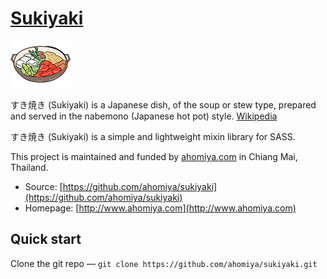 # [Sukiyaki](https://github.com/ahomiya/sukiyaki)

[![onigiri](https://raw.githubusercontent.com/ahomiya/sukiyaki/master/doc/img/sukiyaki.png)](https://github.com/ahomiya/sukiyaki)

すき焼き (Sukiyaki) is a Japanese dish, of the soup or stew type, prepared and served in the nabemono (Japanese hot pot) style. [Wikipedia](http://en.wikipedia.org/wiki/Sukiyaki)

すき焼き (Sukiyaki) is a simple and lightweight mixin library for SASS.

This project is maintained and funded by [ahomiya.com](http://www.ahomiya.com) in Chiang Mai, Thailand.

* Source: [https://github.com/ahomiya/sukiyaki](https://github.com/ahomiya/sukiyaki)
* Homepage: [http://www.ahomiya.com](http://www.ahomiya.com)


## Quick start
Clone the git repo — `git clone https://github.com/ahomiya/sukiyaki.git`
